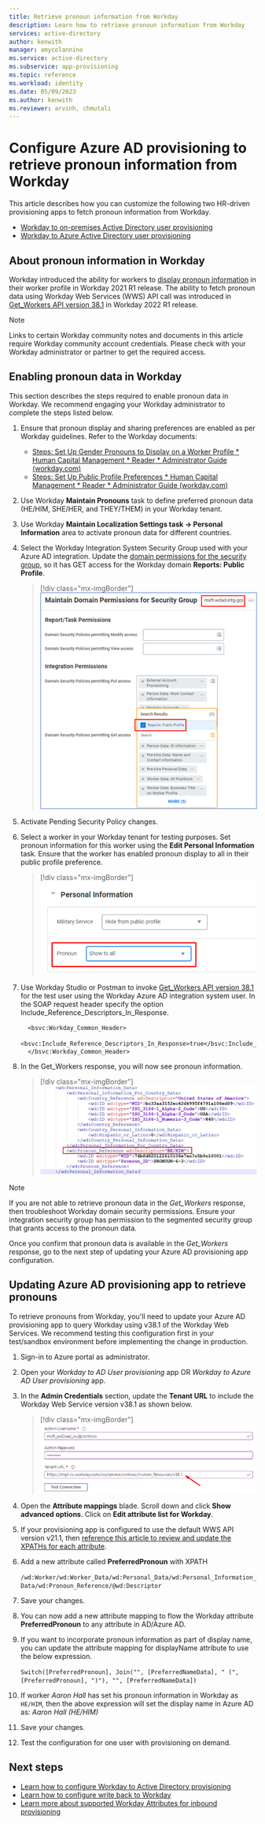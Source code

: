 ```yaml
---
title: Retrieve pronoun information from Workday
description: Learn how to retrieve pronoun information from Workday
services: active-directory
author: kenwith
manager: amycolannino
ms.service: active-directory
ms.subservice: app-provisioning
ms.topic: reference
ms.workload: identity
ms.date: 05/09/2023
ms.author: kenwith
ms.reviewer: arvinh, chmutali
---
```


# Configure Azure AD provisioning to retrieve pronoun information from Workday
This article describes how you can customize the following two HR-driven provisioning apps to fetch pronoun information from Workday.

* [Workday to on-premises Active Directory user provisioning](../saas-apps/workday-inbound-tutorial.md)
* [Workday to Azure Active Directory user provisioning](../saas-apps/workday-inbound-cloud-only-tutorial.md)

## About pronoun information in Workday
Workday introduced the ability for workers to [display pronoun information](https://community.workday.com/node/731178) in their worker profile in Workday 2021 R1 release. The ability to fetch pronoun data using Workday Web Services (WWS) API call was introduced in [Get_Workers API version 38.1](https://community.workday.com/sites/default/files/file-hosting/productionapi/Human_Resources/v38.1/Get_Workers.html) in Workday 2022 R1 release. 

>[!NOTE]
>Links to certain Workday community notes and documents in this article require Workday community account credentials. Please check with your Workday administrator or partner to get the required access.

## Enabling pronoun data in Workday
This section describes the steps required to enable pronoun data in Workday. We recommend engaging your Workday administrator to complete the steps listed below. 
1. Ensure that pronoun display and sharing preferences are enabled as per Workday guidelines. Refer to the Workday documents:
   - [Steps: Set Up Gender Pronouns to Display on a Worker Profile * Human Capital Management * Reader * Administrator Guide (workday.com)](https://doc.workday.com/r/gJQvxHUyQOZv_31Vknf~3w/7gZPvVfbRhLiPissprv6lQ)
   - [Steps: Set Up Public Profile Preferences * Human Capital Management * Reader * Administrator Guide (workday.com)](https://doc.workday.com/r/gJQvxHUyQOZv_31Vknf~3w/FuENV1VTRTHWo_h93KIjJA)
1. Use Workday **Maintain Pronouns** task to define preferred pronoun data (HE/HIM, SHE/HER, and THEY/THEM) in your Workday tenant.
1. Use Workday **Maintain Localization Settings task -> Personal Information** area to activate pronoun data for different countries. 
1. Select the Workday Integration System Security Group used with your Azure AD integration. Update the [domain permissions for the security group](../saas-apps/workday-inbound-tutorial.md#configuring-domain-security-policy-permissions), so it has GET access for the Workday domain **Reports: Public Profile**.
    >[!div class="mx-imgBorder"] 
    >![Screenshot of permissions to setup in Workday.](./media/workday-pronoun-data/workday-pronoun-permissions.png)
1. Activate Pending Security Policy changes.
1. Select a worker in your Workday tenant for testing purposes. Set pronoun information for this worker using the **Edit Personal Information** task. Ensure that the worker has enabled pronoun display to all in their public profile preference. 

    >[!div class="mx-imgBorder"] 
    >![Screenshot of enabling pronoun display option.](./media/workday-pronoun-data/enable-pronoun-display-preference.png)

1. Use Workday Studio or Postman to invoke [Get_Workers API version 38.1](https://community.workday.com/sites/default/files/file-hosting/productionapi/Human_Resources/v38.1/Get_Workers.html) for the test user using the Workday Azure AD integration system user. In the SOAP request header specify the option Include_Reference_Descriptors_In_Response. 
    ```
      <bsvc:Workday_Common_Header>
         <bsvc:Include_Reference_Descriptors_In_Response>true</bsvc:Include_Reference_Descriptors_In_Response>
      </bsvc:Workday_Common_Header> 
    ```
1. In the Get_Workers response, you will now see pronoun information. 

    >[!div class="mx-imgBorder"] 
    >![Screenshot of Workday Get Workers API response.](./media/workday-pronoun-data/get-workers-response-with-pronoun.png)

>[!NOTE]
>If you are not able to retrieve pronoun data in the *Get_Workers* response, then troubleshoot Workday domain security permissions. Ensure your integration security group has permission to the segmented security group that grants access to the pronoun data. 

Once you confirm that pronoun data is available in the *Get_Workers* response, go to the next step of updating your Azure AD provisioning app configuration. 
 
## Updating Azure AD provisioning app to retrieve pronouns

To retrieve pronouns from Workday, you'll need to update your Azure AD provisioning app to query Workday using v38.1 of the Workday Web Services. We recommend testing this configuration first in your test/sandbox environment before implementing the change in production. 

1. Sign-in to Azure portal as administrator. 
1. Open your *Workday to AD User provisioning* app OR *Workday to Azure AD User provisioning* app. 
1. In the **Admin Credentials** section, update the **Tenant URL** to include the Workday Web Service version v38.1 as shown below.

     >[!div class="mx-imgBorder"] 
     >![Screenshot of Azure portal provisioning app with Workday version.](./media/workday-pronoun-data/update-workday-version.png)

1. Open the **Attribute mappings** blade. Scroll down and click **Show advanced options**. Click on **Edit attribute list for Workday**.
1. If your provisioning app is configured to use the default WWS API version v21.1, then [reference this article to review and update the XPATHs for each attribute](workday-attribute-reference.md#xpath-values-for-workday-web-services-wws-api-v30).
1. Add a new attribute called **PreferredPronoun** with XPATH 

     `/wd:Worker/wd:Worker_Data/wd:Personal_Data/wd:Personal_Information_Data/wd:Pronoun_Reference/@wd:Descriptor`

1. Save your changes. 
1. You can now add a new attribute mapping to flow the Workday attribute **PreferredPronoun** to any attribute in AD/Azure AD.
1. If you want to incorporate pronoun information as part of display name, you can update the attribute mapping for displayName attribute to use the below expression. 

     `Switch([PreferredPronoun], Join("", [PreferredNameData], " (", [PreferredPronoun], ")"), "", [PreferredNameData])`

1. If worker *Aaron Hall* has set his pronoun information in Workday as `HE/HIM`, then the above expression will set the display name in Azure AD as: *Aaron Hall (HE/HIM)*
1. Save your changes. 
1. Test the configuration for one user with provisioning on demand. 
 
## Next steps

* [Learn how to configure Workday to Active Directory provisioning](../saas-apps/workday-inbound-tutorial.md)
* [Learn how to configure write back to Workday](../saas-apps/workday-writeback-tutorial.md)
* [Learn more about supported Workday Attributes for inbound provisioning](workday-attribute-reference.md)
